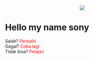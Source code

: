 <h1 align="center">
    <img src="https://readme-typing-svg.herokuapp.com/?font=Righteous&size=35&center=true&vCenter=true&width=500&height=70&duration=4000&lines=Hi+There!+👋;+I'm+Sony+Vansha😊;" />
</h1>

# Hello my name sony

Salah? <span style='color: red;'>Perbaiki</span> <br>
Gagal? <span style='color: red;'>Coba lagi</span> <br>
Tidak bisa? <span style='color: red;'>Pelajari</span>

